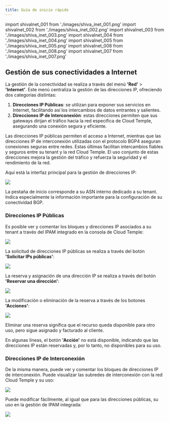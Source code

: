 ```yaml
---
title: Guía de inicio rápido
---
```

import shivaInet_001 from './images/shiva_inet_001.png'
import shivaInet_002 from './images/shiva_inet_002.png'
import shivaInet_003 from './images/shiva_inet_003.png'
import shivaInet_004 from './images/shiva_inet_004.png'
import shivaInet_005 from './images/shiva_inet_005.png'
import shivaInet_008 from './images/shiva_inet_008.png'
import shivaInet_007 from './images/shiva_inet_007.png'


## Gestión de sus conectividades a Internet

La gestión de la conectividad se realiza a través del menú **'Red'** > **'Internet'**. Este menú centraliza la gestión de las direcciones IP, ofreciendo dos categorías distintas:

1. **Direcciones IP Públicas**: se utilizan para exponer sus servicios en Internet, facilitando así los intercambios de datos entrantes y salientes.
2. **Direcciones IP de Interconexión**: estas direcciones permiten que sus gateways dirijan el tráfico hacia la red específica de Cloud Temple, asegurando una conexión segura y eficiente.

Las direcciones IP públicas permiten el acceso a Internet, mientras que las direcciones IP de interconexión utilizadas con el protocolo BGP4 aseguran conexiones seguras entre redes. Estas últimas facilitan intercambios fiables y seguros entre su tenant y la red Cloud Temple. El uso conjunto de estas direcciones mejora la gestión del tráfico y refuerza la seguridad y el rendimiento de la red.

Aquí está la interfaz principal para la gestión de direcciones IP:

<img src={shivaInet_001} />

La pestaña de inicio corresponde a su ASN interno dedicado a su tenant. Indica especialmente la información importante para la configuración de su conectividad BGP.

### Direcciones IP Públicas

Es posible ver y comentar los bloques y direcciones IP asociados a su tenant a través del IPAM integrado en la consola de Cloud Temple:

<img src={shivaInet_002} />

La solicitud de direcciones IP públicas se realiza a través del botón **'Solicitar IPs públicas'**:

<img src={shivaInet_003} />

La reserva y asignación de una dirección IP se realiza a través del botón **'Reservar una dirección'**:

<img src={shivaInet_004} />

La modificación o eliminación de la reserva a través de los botones **'Acciones'**:

<img src={shivaInet_005} />

Eliminar una reserva significa que el recurso queda disponible para otro uso, pero sigue asignado y facturado al cliente.

En algunas líneas, el botón **'Acción'** no está disponible, indicando que las direcciones IP están reservadas y, por lo tanto, no disponibles para su uso.

### Direcciones IP de Interconexión

De la misma manera, puede ver y comentar los bloques de direcciones IP de interconexión. Puede visualizar las subredes de interconexión con la red Cloud Temple y su uso:

<img src={shivaInet_008} />

Puede modificar fácilmente, al igual que para las direcciones públicas, su uso en la gestión de IPAM integrada:

<img src={shivaInet_007} />
